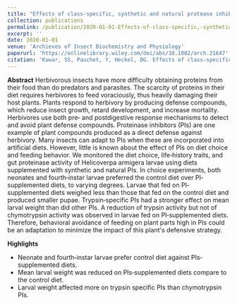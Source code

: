 ```yaml
---
title: "Effects of class-specific, synthetic and natural protease inhibitors on life history traits of Helicoverpa armigera."
collection: publications
permalink: /publication/2020-01-01-Effects-of-class-specific,-synthetic-and-natural protease-inhibitors-on-life-history-traits-of-Helicoverpa-armigera
excerpt: ''
date: 2020-01-01
venue: 'Archieves of Insect Biochemistry and Physiology'
paperurl: 'https://onlinelibrary.wiley.com/doi/abs/10.1002/arch.21647'
citation: 'Kuwar, SS, Pauchet, Y, Heckel, DG. Effects of class‐specific, synthetic, and natural proteinase inhibitors on life‐history traits of the cotton bollworm Helicoverpa armigera.  Arch. Insect Biochem. Physiol.' 
---
```

**Abstract**
Herbivorous insects have more difficulty obtaining proteins from their food than do predators and parasites. The scarcity of proteins in their diet requires herbivores to feed voraciously, thus heavily damaging their host plants. Plants respond to herbivory by producing defense compounds, which reduce insect growth, retard development, and increase mortality. Herbivores use both pre‐ and postdigestive response mechanisms to detect and avoid plant defense compounds. Proteinase inhibitors (PIs) are one example of plant compounds produced as a direct defense against herbivory. Many insects can adapt to PIs when these are incorporated into artificial diets. However, little is known about the effect of PIs on diet choice and feeding behavior. We monitored the diet choice, life‐history traits, and gut proteinase activity of Helicoverpa armigera larvae using diets supplemented with synthetic and natural PIs. In choice experiments, both neonates and fourth‐instar larvae preferred the control diet over PI‐supplemented diets, to varying degrees. Larvae that fed on PI‐supplemented diets weighed less than those that fed on the control diet and produced smaller pupae. Trypsin‐specific PIs had a stronger effect on mean larval weight than did other PIs. A reduction of trypsin activity but not of chymotrypsin activity was observed in larvae fed on PI‐supplemented diets. Therefore, behavioral avoidance of feeding on plant parts high in PIs could be an adaptation to minimize the impact of this plant's defensive strategy.

**Highlights**
* Neonate and fourth‐instar larvae prefer control diet against PIs‐supplemented diets.
* Mean larval weight was reduced on PIs‐supplemented diets compare to the control diet.
* Larval weight affected more on trypsin specific PIs than chymotrypsin PIs.



